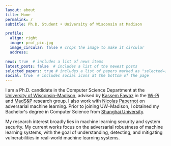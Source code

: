 ```yaml
---
layout: about
title: Home
permalink: /
subtitle: Ph.D. Student • University of Wisconsin at Madison

profile:
  align: right
  image: prof_pic.jpg
  image_circular: false # crops the image to make it circular
  address: 

news: true  # includes a list of news items
latest_posts: false  # includes a list of the newest posts
selected_papers: true # includes a list of papers marked as "selected={true}"
social: true  # includes social icons at the bottom of the page
---
```


I am a Ph.D. candidate in the Computer Science Department at the [University of Wisconsin–Madison](https://wisc.edu/), advised by [Kassem Fawaz](https://kassemfawaz.com/) in the [Wi-Pi](https://wiscprivacy.com/) and [MadS&P](https://madsp.cs.wisc.edu/) research group. I also work with [Nicolas Papernot](https://www.papernot.fr/) on adversarial machine learning. Prior to joining UW–Madison, I obtained my Bachelor's degree in Computer Science from [Shanghai University](https://www.shu.edu.cn/).

My research interest broadly lies in machine learning security and system security. My current works focus on the adversarial robustness of machine learning systems, with the goal of understanding, detecting, and mitigating vulnerabilities in real-world machine learning systems.
